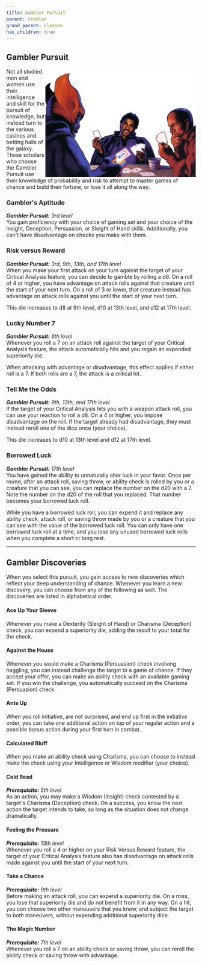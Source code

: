 ```yaml
---
title: Gambler Pursuit
parent: Scholar
grand_parent: Classes
has_children: true
---
```


## Gambler Pursuit

<img src='../../../../zzImages/Classes/scholar_gambler.png' style='float:right; width:400px;'>

Not all studied men and women use their intelligence and skill for the pursuit of knowledge, but instead turn to the various casinos and betting halls of the galaxy. Those scholars who choose the Gambler Pursuit use their knowledge of probability and risk to attempt to master games of chance and build their fortune, or lose it all along the way.

### Gambler's Aptitude
_**Gambler Pursuit:** 3rd level_<br>
You gain proficiency with your choice of gaming set and your choice of the Insight, Deception, Persuasion, or Sleight of Hand skills. Additionally, you can't have disadvantage on checks you make with them.

### Risk versus Reward
_**Gambler Pursuit:** 3rd, 9th, 13th, and 17th level_<br>
When you make your first attack on your turn against the target of your Critical Analysis feature, you can decide to gamble by rolling a d6. On a roll of 4 or higher, you have advantage on attack rolls against that creature until the start of your next turn. On a roll of 3 or lower, that creature instead has advantage on attack rolls against you until the start of your next turn.

This die increases to d8 at 9th level, d10 at 13th level, and d12 at 17th level.

### Lucky Number 7
_**Gambler Pursuit:** 6th level_<br>
Whenever you roll a 7 on an attack roll against the target of your Critical Analysis feature, the attack automatically hits and you regain an expended superiority die. 

When attacking with advantage or disadvantage, this effect applies if either roll is a 7. If both rolls are a 7, the attack is a critical hit.

### Tell Me the Odds
_**Gambler Pursuit:** 9th, 13th, and 17th level_<br>
If the target of your Critical Analysis hits you with a weapon attack roll, you can use your reaction to roll a d8. On a 4 or higher, you impose disadvantage on the roll. If the target already had disadvantage, they must instead reroll one of the dice once (your choice).

This die increases to d10 at 13th level and d12 at 17th level.

### Borrowed Luck
_**Gambler Pursuit:** 17th level_<br>
You have gained the ability to unnaturally alter luck in your favor. Once per round, after an attack roll, saving throw, or ability check is rolled by you or a creature that you can see, you can replace the number on the d20 with a 7. Note the number on the d20 of the roll that you replaced. That number becomes your borrowed luck roll.

While you have a borrowed luck roll, you can expend it and replace any ability check, attack roll, or saving throw made by you or a creature that you can see with the value of the borrowed luck roll. You can only have one borrowed luck roll at a time, and you lose any unused borrowed luck rolls when you complete a short or long rest.

___

## Gambler Discoveries
When you select this pursuit, you gain access to new discoveries which reflect your deep understanding of chance. Whenever you learn a new discovery, you can choose from any of the following as well. The discoveries are listed in alphabetical order. 

#### Ace Up Your Sleeve
Whenever you make a Dexterity (Sleight of Hand) or Charisma (Deception) check, you can expend a superiority die, adding the result to your total for the check.

#### Against the House
Whenever you would make a Charisma (Persuasion) check involving haggling, you can instead challenge the target to a game of chance. If they accept your offer, you can make an ability check with an available gaming set. If you win the challenge, you automatically succeed on the Charisma (Persuasion) check.

#### Ante Up
When you roll initiative, are not surprised, and end up first in the initiative order, you can take one additional action on top of your regular action and a possible bonus action during your first turn in combat.

#### Calculated Bluff
When you make an ability check using Charisma, you can choose to instead make the check using your Intelligence or Wisdom modifier (your choice).

#### Cold Read
_**Prerequisite:** 5th level_<br>
As an action, you may make a Wisdom (Insight) check contested by a target's Charisma (Deception) check. On a success, you know the next action the target intends to take, so long as the situation does not change dramatically.

#### Feeling the Pressure
_**Prerequisite:** 13th level_<br>
Whenever you roll a 4 or higher on your Risk Versus Reward feature, the target of your Critical Analysis feature also has disadvantage on attack rolls made against you until the start of your next turn.

#### Take a Chance
_**Prerequisite:** 9th level_<br>
Before making an attack roll, you can expend a superiority die. On a miss, you lose that superiority die and do not benefit from it in any way. On a hit, you can choose two other maneuvers that you know, and subject the target to both maneuvers, without expending additional superiority dice.

#### The Magic Number
_**Prerequisite:** 7th level_<br>
Whenever you roll a 7 on an ability check or saving throw, you can reroll the ability check or saving throw with advantage.

